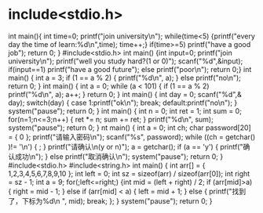 # include<stdio.h>
int main(){
int time=0;
printf("join university\n");
while(time<5)
{printf("every day the time of learn:%d\n",time);
time++;}
if(time>=5)
printf("have a good job");
return 0;
}
#include<stdio.h>
int main()
{int input=0;
printf("join university\n");
printf("well you study hard?(1 or 0)");
scanf("%d",&input);
if(input==1)
printf("have a good future");
else printf("poor\n");
return 0;}
int main()
{
	int a = 3;
	if (1 == a % 2)
	{
		printf("%d\n", a);
	}
	else printf("no\n");
	return 0;
}
int main()
{
	int a = 0;
	while (a < 101)
	{
		if (1 == a % 2)
			printf("%d\n", a);
		a++;
	}
	return 0;
}
int main()
{
	int day = 0;
	scanf("%d",& day);
	switch(day)
	{
	case 1:printf("ok\n"); break;
	default:printf("no\n");
	}
	system("pause");
	return 0;
}
int main()
{
	int n = 0;
	int ret = 1;
	int sum = 0;
	for(n=1;n<=3;n++)
	{   ret *= n;
		sum += ret;
	}
	printf("%d\n", sum);
    system("pause");
	return 0;
}
nt main()
{
	int a = 0;
	int ch;
	char password[20] = { 0 };
	printf("请输入密码\n");
	scanf("%s", password);
    while ((ch = getchar() )!= '\n')
	{
		;
	}
	printf("请确认\n(y or n)");
	a = getchar();
		if (a == 'y')
		{
			printf("确认成功\n");
		}
	else
		printf("取消确认\n");
	system("pause");
		return 0;
}
#include<stdio.h>
#include<string.h>
int main()
{   int arr[] = { 1,2,3,4,5,6,7,8,9,10 };
	int left = 0;
	int sz = sizeof(arr) / sizeof(arr[0]);
	int right = sz - 1;
	int a = 9;
	for(;left<=right;)
	{int mid = (left + right) / 2;
		if (arr[mid]>a)
		{
			right = mid - 1;
		}
		else if (arr[mid] < a)
		{
			left = mid + 1;
		}
		else
		{
			printf("找到了，下标为%d\n ", mid);
			break;
		};
	}
	system("pause");
		return 0;
}
